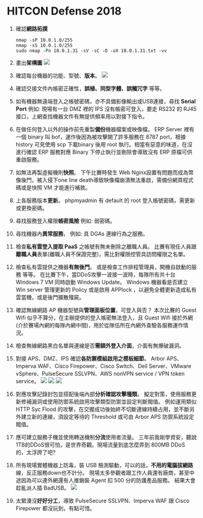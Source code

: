 # HITCON Defense 2018

1. 確認**網路拓撲**
    ```shell
    nmap -sP 10.0.1.0/255
    nmap -sS 10.0.1.0/255
    sudo nmap -Pn 10.0.1.31 -sV -sC -O -oX 10.0.1.31.txt -vv
    ```
1. 畫出**架構圖**
    ![](https://i.imgur.com/ZxvFOWZ.png)

1. 確認每台機器的功能、型號、**版本**。
    ![](https://i.imgur.com/bZKE180.png)

3. 確認交接文件內帳密正確性，**誤植、同型字體、誤觸冗字** 等等。
4. 如有機器無遠端登入之帳號密碼，亦不具備影像輸出或USB連接，尋找 **Serial Port**
    例如: 現場有一台 DMZ 裡的 IPS 沒有帳密可登入，要走 RS232 的 RJ45 接口，上網查找機器文件有無提供頻率用以對接下指令。
1. 在做任何登入以外的操作前先重製**備份**機器檔案或映像檔。
    ERP Server 裡有一個 binary 叫 bof，運作後因為被攻擊開了許多服務在 8787 port，根據 history 可見使用 scp 下載binary 後用 root 執行。相當有惡意的味道，在沒進行確認 ERP 服務對應 Binary 下停止執行並刪除會導致沒有 ERP 原檔可供重啟服務。
3. 如無法再製虛擬機則**快照**。
    下午比賽時發生 Web Nginx設置有問題而成為幣像後門，被入侵下one line death導致映像檔崩潰無法重啟，需備份網頁程式碼或是快照 VM 才能進行補救。
5. 上各服務版本**更新**。
    phpmyadmin 有 default 的 root 登入帳號密碼，需更新或更換密碼。
7. 尋找服務登入權限**帳密風險**
    例如: 弱密碼。
3. 尋找機器內**異常服務**，
    例如: 具 DGAs 連線行為之服務。
5. 檢查**私有雲登入提取 PaaS** 之帳號有無未刪除之離職人員。
    比賽有現任人員跟**離職人員**表單(離職人員不保證完整)，需比對權限控管具訪問權限之名單。
7. 檢查私有雲提供之機器**有無後門**。
    或是檢查工作排程管理員，開機自啟動的服務 等等。
    在比賽下午，當DDoS攻擊一波接一波時，每隊所有共十台 Windows 7 VM 同時啟動 Windows Update。
    Windows 機器看是否建立 Win server 管理更新的 Policy 或是啟用 APPlock ，以避免全體更新造成私有雲當機，或是後門擴散殭屍。
9. 確認無線網路 AP 機器型號與**管理面板位置**，可登入與否？
    本次比賽的 Guest Wifi 似乎不算分，在主辦提供的登入帳密無法登入，且 Guest Wifi 接於外網(介於賽場內網的每隊內網中間)，用於從隊伍所在內網外查驗各服務運作情況。
11. 檢查無線網路黑白名單與連線是否**需額外登入介面**，介面有無爆破漏洞。
12. 對接 APS、DMZ、IPS 確認**各防禦模組啟用之模板細節**。
    Arbor APS、Imperva WAF、Cisco Firepower、Cisco Switch、Dell Server、VMware vSphere、PulseSecure SSLVPN、AWS nonVPN service / VPN token service。
    ![](https://i.imgur.com/H1MJSVf.jpg)
    ![](https://i.imgur.com/9ksLk1l.jpg)
    ![](https://i.imgur.com/Oyw4RZN.jpg)

13. 對應攻擊記錄封包並搭配後端內部**分析確認攻擊種類**。
    擬定對策，使用服務更新修補漏洞或使用防禦系統啟用攻擊類型防禦並設定判斷閥值。
    例如運用類似 HTTP Syc Flood 的攻擊，在交握成功後始終不切斷連線持續占用，並不斷另外建立新的連線，須設定等待的 Threshold 或可由 Arbor APS 防禦系統設定閥值。
15. 應可建立服務子機並使用轉送機制**分流**使用者流量。
    三年前我剛學資安，聽說1TB的DDoS很可怕，是世界奇觀。現場流量到底怎麼弄到 800MB DDoS 的，太浮誇了吧?
16. 所有現場實體機器上防毒，裝 USB 檢測驅動，可以的話，**不用的電腦拔網路**線，反正服務down也不計分。
    現場太多參觀者跟工作人員還有廠商，甚至中途因為可以連外網還有人推銷裝 Agent 扣 500 分的防護產品服務。
    結果大會趁亂派人插 BadUSB。
    ![](https://i.imgur.com/qzooKVW.jpg)

19. 太緊湊沒**好好分工**，導致 PulseSecure SSLVPN、Imperva WAF 跟 Cisco Firepower 都沒玩到，有點可惜。